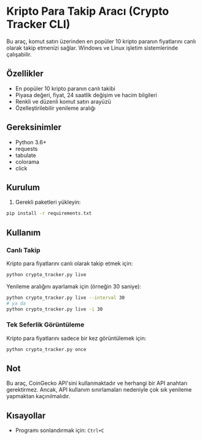 # Kripto Para Takip Aracı (Crypto Tracker CLI)

Bu araç, komut satırı üzerinden en popüler 10 kripto paranın fiyatlarını canlı olarak takip etmenizi sağlar. Windows ve Linux işletim sistemlerinde çalışabilir.

## Özellikler

- En popüler 10 kripto paranın canlı takibi
- Piyasa değeri, fiyat, 24 saatlik değişim ve hacim bilgileri
- Renkli ve düzenli komut satırı arayüzü
- Özelleştirilebilir yenileme aralığı

## Gereksinimler

- Python 3.6+
- requests
- tabulate
- colorama
- click

## Kurulum

1. Gerekli paketleri yükleyin:

```bash
pip install -r requirements.txt
```

## Kullanım

### Canlı Takip

Kripto para fiyatlarını canlı olarak takip etmek için:

```bash
python crypto_tracker.py live
```

Yenileme aralığını ayarlamak için (örneğin 30 saniye):

```bash
python crypto_tracker.py live --interval 30
# ya da
python crypto_tracker.py live -i 30
```

### Tek Seferlik Görüntüleme

Kripto para fiyatlarını sadece bir kez görüntülemek için:

```bash
python crypto_tracker.py once
```

## Not

Bu araç, CoinGecko API'sini kullanmaktadır ve herhangi bir API anahtarı gerektirmez. Ancak, API kullanım sınırlamaları nedeniyle çok sık yenileme yapmaktan kaçınılmalıdır.

## Kısayollar

- Programı sonlandırmak için: `Ctrl+C`
